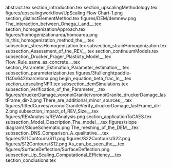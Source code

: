 abstract.tex
section_introduction.tex
section_upscalingMethodology.tex
figures/upscalingworkflow/UpScaling Flow Chart-1.png
section_distinctElementMethod.tex
figures/DEM/demnew.png
The_interaction_between_Omega_i_and__.tex
section_homogenizationApproach.tex
figures/homogenizationarea/homoarea.png
In_this_homogenization_method_the__.tex
subsection_stressHomogenization.tex
subsection_strainHomogenization.tex
subsection_Assessment_of_the_REV__.tex
section_continuumModels.tex
subsection_Drucker_Prager_Plasticty_Model__.tex
Flow_Rule_same_as_concrete__.tex
section_Parameter_Estimation_Parameter_estimation__.tex
subsection_parameterization.tex
figures/3fulllenghtpaddle-1140x642/barcelona.png
begin_equation_beta_frac_ln__.tex
section_upscalingNFR.tex
subsection_demSimulations.tex
subsection_Verification_of_the_Parameter__.tex
figures/druckerDamage_voronoiGranite/voronoiGranite_druckerDamage_lastFrame_dir-2.png
There_are_additional_minor_sources__.tex
figures/fittedCurves/voronoiGraniteVerify_druckerDamage_lastFrame_dir-2.png
subsection_Impact_of_REV_Size__.tex
figures/REVAnalysis/REVAnalysis.png
section_applicationToCAES.tex
subsection_Model_Description_The_model__.tex
figures/slope diagram1/SlopeSchematic.png
The_meshing_of_the_DEM__.tex
subsection_DNS_Comparison_A_qualitative__.tex
figures/S11Contours/S11.png
figures/S22Contours/S22.png
figures/S12Contours/S12.png
As_can_be_seen_the__.tex
figures/SurfaceDeflection/SurfaceDeflection.png
subsection_Up_Scaling_Computational_Efficiency__.tex
section_conclusions.tex